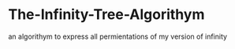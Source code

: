 # The-Infinity-Tree-Algorithym
an algorithym to express all permientations of my version of infinity
